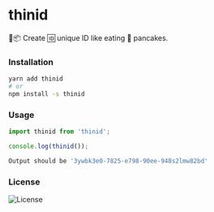 # thinid

🚀📦 Create 🆔 unique ID like eating 🥞 pancakes.

### Installation

```sh
yarn add thinid
# or
npm install -s thinid
```

### Usage

```javascript
import thinid from 'thinid';

console.log(thinid());
```

```sh
Output should be '3ywbk3e0-7825-e798-90ee-948s2lmw82bd'
```

### License

![License](https://img.shields.io/github/license/cuongw/thinid.svg?style=flat-square)
